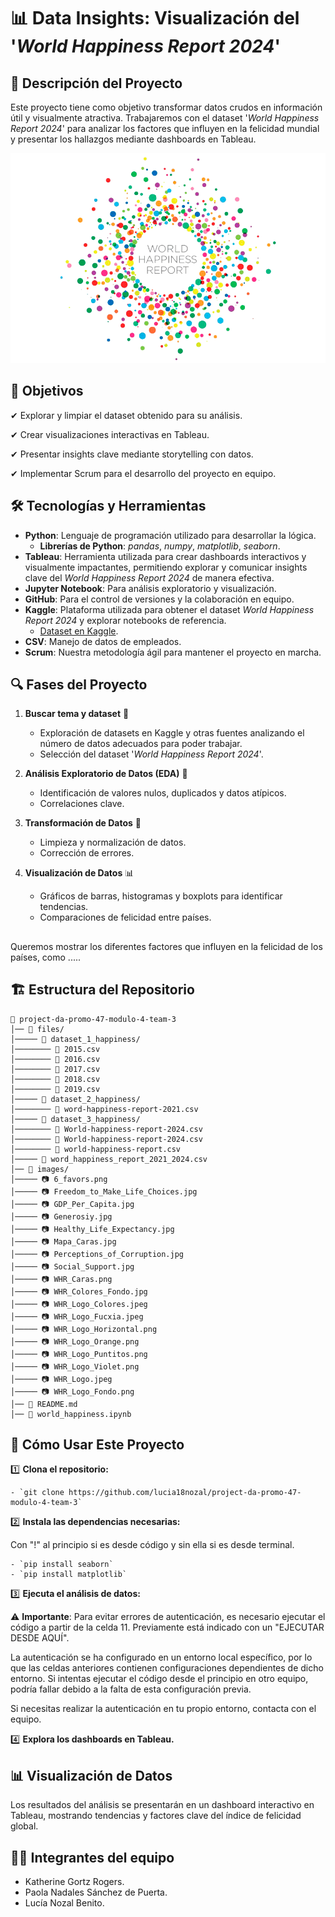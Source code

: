 # 📊 Data Insights: Visualización del '_World Happiness Report 2024_'

## 📖 Descripción del Proyecto

Este proyecto tiene como objetivo transformar datos crudos en información útil y visualmente atractiva. Trabajaremos con el dataset '_World Happiness Report 2024_' para analizar los factores que influyen en la felicidad mundial y presentar los hallazgos mediante dashboards en Tableau.

![WHR](images/WHR_Logo_Puntitos.png)


## 🎯 Objetivos

✔ Explorar y limpiar el dataset obtenido para su análisis.

✔ Crear visualizaciones interactivas en Tableau.

✔ Presentar insights clave mediante storytelling con datos.

✔ Implementar Scrum para el desarrollo del proyecto en equipo.


## 🛠 Tecnologías y Herramientas

- **Python**: Lenguaje de programación utilizado para desarrollar la lógica.  
    - **Librerías de Python**: *pandas*, *numpy*, *matplotlib*, *seaborn*.  
- **Tableau**: Herramienta utilizada para crear dashboards interactivos y visualmente impactantes, permitiendo explorar y comunicar insights clave del *World Happiness Report 2024* de manera efectiva.  
- **Jupyter Notebook**: Para análisis exploratorio y visualización.  
- **GitHub**: Para el control de versiones y la colaboración en equipo.  
- **Kaggle**: Plataforma utilizada para obtener el dataset *World Happiness Report 2024* y explorar notebooks de referencia. 
    - [Dataset en Kaggle](https://www.kaggle.com/datasets/jainaru/world-happiness-report-2024-yearly-updated).
- **CSV**: Manejo de datos de empleados.  
- **Scrum**: Nuestra metodología ágil para mantener el proyecto en marcha.  


## 🔍 Fases del Proyecto

1. **Buscar tema y dataset** 🧐
    - Exploración de datasets en Kaggle y otras fuentes analizando el número de datos adecuados para poder trabajar.
    - Selección del dataset '_World Happiness Report 2024_'.
    
2. **Análisis Exploratorio de Datos (EDA)** 🧐 
   - Identificación de valores nulos, duplicados y datos atípicos.
   - Correlaciones clave.  

3. **Transformación de Datos** 🔄
   - Limpieza y normalización de datos. 
   - Corrección de errores. 

4. **Visualización de Datos** 📊 
   - Gráficos de barras, histogramas y boxplots para identificar tendencias.  
   - Comparaciones de felicidad entre países.  


##

Queremos mostrar los diferentes factores que influyen en la felicidad de los países, como .....

## 🏗️ Estructura del Repositorio

```
📁 project-da-promo-47-modulo-4-team-3  
│── 📂 files/     
│───── 📂 dataset_1_happiness/  
│──────── 📜 2015.csv
│──────── 📜 2016.csv
│──────── 📜 2017.csv
│──────── 📜 2018.csv
│──────── 📜 2019.csv
│───── 📂 dataset_2_happiness/ 
│──────── 📜 word-happiness-report-2021.csv
│───── 📂 dataset_3_happiness/
│──────── 📜 World-happiness-report-2024.csv
│──────── 📜 World-happiness-report-2024.csv
│──────── 📜 world-happiness-report.csv
│───── 📜 word_happiness_report_2021_2024.csv
│── 📂 images/ 
│───── 📷 6_favors.png 
│───── 📷 Freedom_to_Make_Life_Choices.jpg
│───── 📷 GDP_Per_Capita.jpg
│───── 📷 Generosiy.jpg
│───── 📷 Healthy_Life_Expectancy.jpg
│───── 📷 Mapa_Caras.jpg
│───── 📷 Perceptions_of_Corruption.jpg
│───── 📷 Social_Support.jpg
│───── 📷 WHR_Caras.png
│───── 📷 WHR_Colores_Fondo.jpg
│───── 📷 WHR_Logo_Colores.jpeg
│───── 📷 WHR_Logo_Fucxia.jpeg
│───── 📷 WHR_Logo_Horizontal.png
│───── 📷 WHR_Logo_Orange.png
│───── 📷 WHR_Logo_Puntitos.png
│───── 📷 WHR_Logo_Violet.png
│───── 📷 WHR_Logo.jpeg
│───── 📷 WHR_Logo_Fondo.png
│── 📜 README.md
│── 📜 world_happiness.ipynb   
```


## 📌 Cómo Usar Este Proyecto

1️⃣ **Clona el repositorio:**
    
    - `git clone https://github.com/lucia18nozal/project-da-promo-47-modulo-4-team-3`
    

2️⃣ **Instala las dependencias necesarias:**
    
Con "!" al principio si es desde código y sin ella si es desde terminal.

    - `pip install seaborn`
    - `pip install matplotlib`
    

3️⃣ **Ejecuta el análisis de datos:**
    
⚠ **Importante**: Para evitar errores de autenticación, es necesario ejecutar el código a partir de la celda 11. Previamente está indicado con un "EJECUTAR DESDE AQUÍ".

La autenticación se ha configurado en un entorno local específico, por lo que las celdas anteriores contienen configuraciones dependientes de dicho entorno. Si intentas ejecutar el código desde el principio en otro equipo, podría fallar debido a la falta de esta configuración previa.

Si necesitas realizar la autenticación en tu propio entorno, contacta con el equipo.


4️⃣ **Explora los dashboards en Tableau.**


## 📊 Visualización de Datos

Los resultados del análisis se presentarán en un dashboard interactivo en Tableau, mostrando tendencias y factores clave del índice de felicidad global.


## 👩‍💻 Integrantes del equipo
- Katherine Gortz Rogers.
- Paola Nadales Sánchez de Puerta.
- Lucía Nozal Benito.